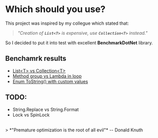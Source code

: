 
# Which should you use?
This project was inspired by my collegue which stated that:
<br>
> *"Creation of __`List<T>`__ is expensive, use __`Collection<T>`__ instead."*  

So I decided to put it into test with excellent **BenchmarkDotNet** library.

## Benchamrk results
* [List\<T\> vs Collection\<T\>](WhichShouldYouUse/Benchmarks/ListVsCollection/Results.md)  
* [Method group vs Lambda in loop](WhichShouldYouUse/Benchmarks/MethodGroupVsLambda/Results.md)
* [Enum ToString() with custom values](WhichShouldYouUse/Benchmarks/Enums/EnumToString/Results.md)

## TODO:
* String.Replace vs String.Format
* Lock vs SpinLock
<br>
>  *"Premature optimization is the root of all evil"* -- Donald Knuth 
